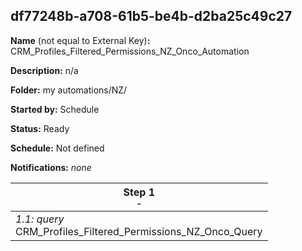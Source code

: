 ## df77248b-a708-61b5-be4b-d2ba25c49c27

**Name** (not equal to External Key)**:** CRM_Profiles_Filtered_Permissions_NZ_Onco_Automation

**Description:** n/a

**Folder:** my automations/NZ/

**Started by:** Schedule

**Status:** Ready

**Schedule:** Not defined

**Notifications:** _none_


| Step 1<br>_<small>-</small>_ |
| --- |
| _1.1: query_<br>CRM_Profiles_Filtered_Permissions_NZ_Onco_Query |
